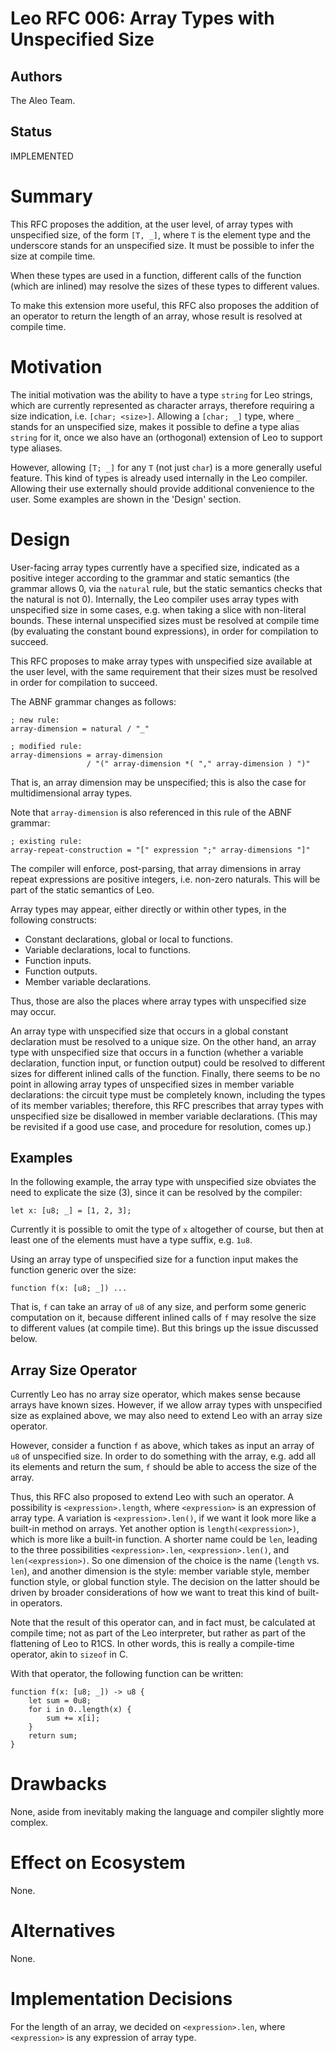 # Leo RFC 006: Array Types with Unspecified Size

## Authors

The Aleo Team.

## Status

IMPLEMENTED

# Summary

This RFC proposes the addition, at the user level, of array types with unspecified size,
of the form `[T, _]`, where `T` is the element type and the underscore stands for an unspecified size.
It must be possible to infer the size at compile time.

When these types are used in a function,
different calls of the function (which are inlined) may resolve the sizes of these types to different values.

To make this extension more useful, this RFC also proposes the addition of
an operator to return the length of an array, whose result is resolved at compile time.

# Motivation

The initial motivation was the ability to have a type `string` for Leo strings,
which are currently represented as character arrays,
therefore requiring a size indication, i.e. `[char; <size>]`.
Allowing a `[char; _]` type, where `_` stands for an unspecified size,
makes it possible to define a type alias `string` for it,
once we also have an (orthogonal) extension of Leo to support type aliases.

However, allowing `[T; _]` for any `T` (not just `char`) is a more generally useful feature.
This kind of types is already used internally in the Leo compiler.
Allowing their use externally should provide additional convenience to the user.
Some examples are shown in the 'Design' section.

# Design

User-facing array types currently have a specified size, indicated as a positive integer according to the grammar and static semantics
(the grammar allows 0, via the `natural` rule, but the static semantics checks that the natural is not 0).
Internally, the Leo compiler uses array types with unspecified size in some cases, e.g. when taking a slice with non-literal bounds.
These internal unspecified sizes must be resolved at compile time (by evaluating the constant bound expressions), in order for compilation to succeed.

This RFC proposes to make array types with unspecified size available at the user level,
with the same requirement that their sizes must be resolved in order for compilation to succeed.

The ABNF grammar changes as follows:
```
; new rule:
array-dimension = natural / "_"

; modified rule:
array-dimensions = array-dimension
                 / "(" array-dimension *( "," array-dimension ) ")"
```
That is, an array dimension may be unspecified; this is also the case for multidimensional array types.

Note that `array-dimension` is also referenced in this rule of the ABNF grammar:
```
; existing rule:
array-repeat-construction = "[" expression ";" array-dimensions "]"
```
The compiler will enforce, post-parsing, that array dimensions in array repeat expressions are positive integers, i.e. non-zero naturals.
This will be part of the static semantics of Leo.

Array types may appear, either directly or within other types, in the following constructs:
- Constant declarations, global or local to functions.
- Variable declarations, local to functions.
- Function inputs.
- Function outputs.
- Member variable declarations.

Thus, those are also the places where array types with unspecified size may occur.

An array type with unspecified size that occurs in a global constant declaration must be resolved to a unique size.
On the other hand, an array type with unspecified size that occurs in a function
(whether a variable declaration, function input, or function output)
could be resolved to different sizes for different inlined calls of the function.
Finally, there seems to be no point in allowing array types of unspecified sizes in member variable declarations:
the circuit type must be completely known, including the types of its member variables;
therefore, this RFC prescribes that array types with unspecified size be disallowed in member variable declarations.
(This may be revisited if a good use case, and procedure for resolution, comes up.)

## Examples

In the following example, the array type with unspecified size obviates the need to explicate the size (3),
since it can be resolved by the compiler:
```
let x: [u8; _] = [1, 2, 3];
```
Currently it is possible to omit the type of `x` altogether of course,
but then at least one of the elements must have a type suffix, e.g. `1u8`.

Using an array type of unspecified size for a function input makes the function generic over the size:
```
function f(x: [u8; _]) ...
```
That is, `f` can take an array of `u8` of any size, and perform some generic computation on it,
because different inlined calls of `f` may resolve the size to different values (at compile time).
But this brings up the issue discussed below.

## Array Size Operator

Currently Leo has no array size operator, which makes sense because arrays have known sizes.
However, if we allow array types with unspecified size as explained above,
we may also need to extend Leo with an array size operator.

However, consider a function `f` as above, which takes as input an array of `u8` of unspecified size.
In order to do something with the array, e.g. add all its elements and return the sum,
`f` should be able to access the size of the array.

Thus, this RFC also proposed to extend Leo with such an operator.
A possibility is `<expression>.length`, where `<expression>` is an expression of array type.
A variation is `<expression>.len()`, if we want it look more like a built-in method on arrays.
Yet another option is `length(<expression>)`, which is more like a built-in function.
A shorter name could be `len`, leading to the three possibilities
`<expression>.len`, `<expression>.len()`, and `len(<expression>)`.
So one dimension of the choice is the name (`length` vs. `len`),
and another dimension is the style:
member variable style,
member function style,
or global function style.
The decision on the latter should be driven by broader considerations
of how we want to treat this kind of built-in operators.

Note that the result of this operator can, and in fact must, be calculated at compile time;
not as part of the Leo interpreter, but rather as part of the flattening of Leo to R1CS.
In other words, this is really a compile-time operator, akin to `sizeof` in C.

With that operator, the following function can be written:
```
function f(x: [u8; _]) -> u8 {
    let sum = 0u8;
    for i in 0..length(x) {
        sum += x[i];
    }
    return sum;
}
```

# Drawbacks

None, aside from inevitably making the language and compiler slightly more complex.

# Effect on Ecosystem

None.

# Alternatives

None.

# Implementation Decisions

For the length of an array, we decided on `<expression>.len`, where `<expression>` is any expression of array type.

